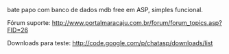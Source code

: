 bate papo com banco de dados mdb free em ASP, simples funcional.

Fórum suporte:
http://www.portalmaracaju.com.br/forum/forum_topics.asp?FID=26

Downloads para teste:
http://code.google.com/p/chatasp/downloads/list